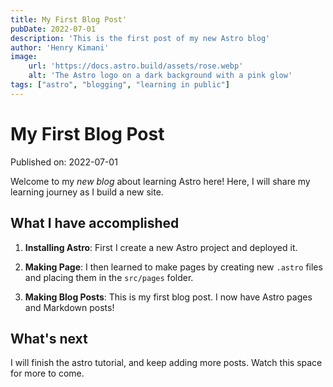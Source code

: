 ```yaml
---
title: My First Blog Post'
pubDate: 2022-07-01
description: 'This is the first post of my new Astro blog'
author: 'Henry Kimani'
image: 
    url: 'https://docs.astro.build/assets/rose.webp'
    alt: 'The Astro logo on a dark background with a pink glow'
tags: ["astro", "blogging", "learning in public"]
---
```


# My First Blog Post

Published on: 2022-07-01

Welcome to my _new blog_ about learning Astro here! Here, I will share my 
learning journey as I build a new site.

## What I have accomplished 

1. **Installing Astro**: First I create a new Astro project and deployed it.

2. **Making Page**: I then learned to make pages by creating new `.astro` files
and placing them in the `src/pages` folder.

3. **Making Blog Posts**: This is my first blog post. I now have Astro pages and 
Markdown posts!

## What's next

I will finish the astro tutorial, and keep adding more posts. Watch this space
for more to come.
